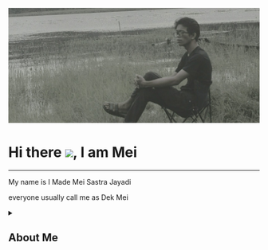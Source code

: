 ![alt text](https://github.com/MeiSastraJayadi/MeiSastraJayadi/blob/master/profile2.jpeg "Mei's Profile")
# Hi there <img src="https://raw.githubusercontent.com/MartinHeinz/MartinHeinz/master/wave.gif" width="30px">, I am Mei
---

My name is I Made Mei Sastra Jayadi

everyone usually call me as Dek Mei

<details><summary><h2>About Me</h2></summary>

⋅⋅⋅List one

⋅⋅⋅List two 

</details>



